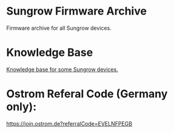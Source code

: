 # Sungrow Firmware Archive
Firmware archive for all Sungrow devices.

# Knowledge Base
[Knowledge base for some Sungrow devices.](Knowledge%20Base/knowledge_base.md)

# Ostrom Referal Code (Germany only):
https://join.ostrom.de?referralCode=EVELNFPEGB
